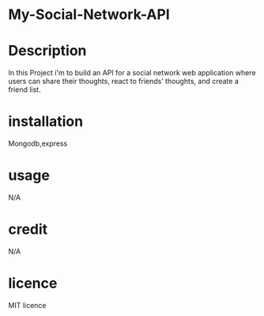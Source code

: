 # My-Social-Network-API

# Description
In this Project i'm to build an API for a social network web application where users can share their thoughts, react to friends’ thoughts, and create a friend list.


# installation

Mongodb,express

# usage

N/A

# credit

N/A

# licence

MIT licence